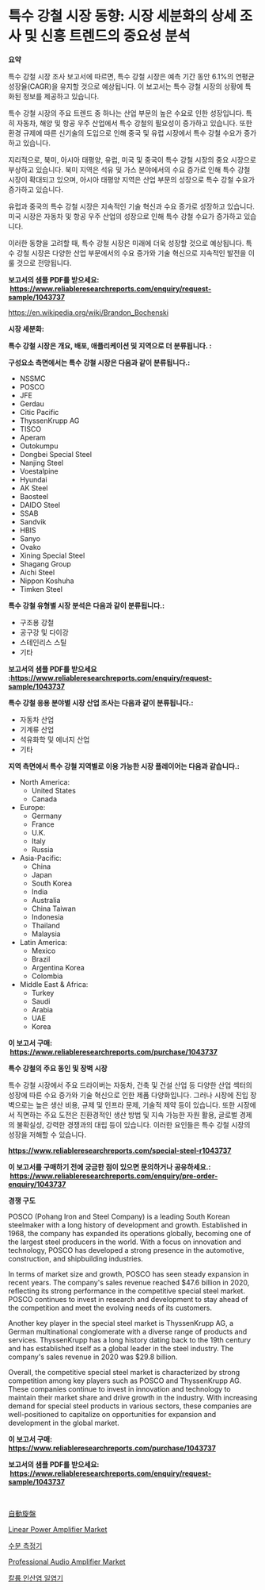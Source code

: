 <p><h1>특수 강철 시장 동향: 시장 세분화의 상세 조사 및 신흥 트렌드의 중요성 분석</h1></p><p><strong>요약</strong></p>
<p><p>특수 강철 시장 조사 보고서에 따르면, 특수 강철 시장은 예측 기간 동안 6.1%의 연평균 성장율(CAGR)을 유지할 것으로 예상됩니다. 이 보고서는 특수 강철 시장의 상황에 특화된 정보를 제공하고 있습니다.</p><p>특수 강철 시장의 주요 트렌드 중 하나는 산업 부문의 높은 수요로 인한 성장입니다. 특히 자동차, 해양 및 항공 우주 산업에서 특수 강철의 필요성이 증가하고 있습니다. 또한 환경 규제에 따른 신기술의 도입으로 인해 중국 및 유럽 시장에서 특수 강철 수요가 증가하고 있습니다.</p><p>지리적으로, 북미, 아시아 태평양, 유럽, 미국 및 중국이 특수 강철 시장의 중요 시장으로 부상하고 있습니다. 북미 지역은 석유 및 가스 분야에서의 수요 증가로 인해 특수 강철 시장이 확대되고 있으며, 아시아 태평양 지역은 산업 부문의 성장으로 특수 강철 수요가 증가하고 있습니다.</p><p>유럽과 중국의 특수 강철 시장은 지속적인 기술 혁신과 수요 증가로 성장하고 있습니다. 미국 시장은 자동차 및 항공 우주 산업의 성장으로 인해 특수 강철 수요가 증가하고 있습니다.</p><p>이러한 동향을 고려할 때, 특수 강철 시장은 미래에 더욱 성장할 것으로 예상됩니다. 특수 강철 시장은 다양한 산업 부문에서의 수요 증가와 기술 혁신으로 지속적인 발전을 이룰 것으로 전망됩니다.</p></p>
<p><strong>보고서의 샘플 PDF를 받으세요: &nbsp;<a href="https://www.reliableresearchreports.com/enquiry/request-sample/1043737">https://www.reliableresearchreports.com/enquiry/request-sample/1043737</a></strong></p>
<p><a href="https://en.wikipedia.org/wiki/Brandon_Bochenski">https://en.wikipedia.org/wiki/Brandon_Bochenski</a></p>
<p><strong>시장 세분화:</strong></p>
<p><strong> 특수 강철 시장은 개요, 배포, 애플리케이션 및 지역으로 더 분류됩니다. :</strong></p>
<p><strong>구성요소 측면에서는 특수 강철 시장은 다음과 같이 분류됩니다.:</strong></p>
<p><ul><li>NSSMC</li><li>POSCO</li><li>JFE</li><li>Gerdau</li><li>Citic Pacific</li><li>ThyssenKrupp AG</li><li>TISCO</li><li>Aperam</li><li>Outokumpu</li><li>Dongbei Special Steel</li><li>Nanjing Steel</li><li>Voestalpine</li><li>Hyundai</li><li>AK Steel</li><li>Baosteel</li><li>DAIDO Steel</li><li>SSAB</li><li>Sandvik</li><li>HBIS</li><li>Sanyo</li><li>Ovako</li><li>Xining Special Steel</li><li>Shagang Group</li><li>Aichi Steel</li><li>Nippon Koshuha</li><li>Timken Steel</li></ul></p>
<p><strong> 특수 강철 유형별 시장 분석은 다음과 같이 분류됩니다.:</strong></p>
<p><ul><li>구조용 강철</li><li>공구강 및 다이강</li><li>스테인리스 스틸</li><li>기타</li></ul></p>
<p><strong>보고서의 샘플 PDF를 받으세요 :<a href="https://www.reliableresearchreports.com/enquiry/request-sample/1043737">https://www.reliableresearchreports.com/enquiry/request-sample/1043737</a></strong></p>
<p><strong> 특수 강철 응용 분야별 시장 산업 조사는 다음과 같이 분류됩니다.:</strong></p>
<p><ul><li>자동차 산업</li><li>기계류 산업</li><li>석유화학 및 에너지 산업</li><li>기타</li></ul></p>
<p><strong>지역 측면에서 특수 강철 지역별로 이용 가능한 시장 플레이어는 다음과 같습니다.:</strong></p>
<p><ul>
    <li>
        North America:
        <ul>
            <li>United States</li>
            <li>Canada</li>
        </ul>
    </li>
    <li>
        Europe:
        <ul>
            <li>Germany</li>
            <li>France</li>
            <li>U.K.</li>
            <li>Italy</li>
            <li>Russia</li>
        </ul>
    </li>
    <li>
        Asia-Pacific:
        <ul>
            <li>China</li>
            <li>Japan</li>
            <li>South Korea</li>
            <li>India</li>
            <li>Australia</li>
            <li>China Taiwan</li>
            <li>Indonesia</li>
            <li>Thailand</li>
            <li>Malaysia</li>
        </ul>
    </li>
    <li>
        Latin America:
        <ul>
            <li>Mexico</li>
            <li>Brazil</li>
            <li>Argentina Korea</li>
            <li>Colombia</li>
        </ul>
    </li>
    <li>
        Middle East & Africa:
        <ul>
            <li>Turkey</li>
            <li>Saudi</li>
            <li>Arabia</li>
            <li>UAE</li>
            <li>Korea</li>
        </ul>
    </li>
    </ul></p>
<p><strong>이 보고서 구매: &nbsp;<a href="https://www.reliableresearchreports.com/purchase/1043737">https://www.reliableresearchreports.com/purchase/1043737</a></strong></p>
<p><strong>특수 강철의 주요 동인 및 장벽 시장</strong></p>
<p><p>특수 강철 시장에서 주요 드라이버는 자동차, 건축 및 건설 산업 등 다양한 산업 섹터의 성장에 따른 수요 증가와 기술 혁신으로 인한 제품 다양화입니다. 그러나 시장에 진입 장벽으로는 높은 생산 비용, 규제 및 인프라 문제, 기술적 제약 등이 있습니다. 또한 시장에서 직면하는 주요 도전은 친환경적인 생산 방법 및 지속 가능한 자원 활용, 글로벌 경제의 불확실성, 강력한 경쟁과의 대립 등이 있습니다. 이러한 요인들은 특수 강철 시장의 성장을 저해할 수 있습니다.</p></p>
<p><strong><a href="https://www.reliableresearchreports.com/special-steel-r1043737">https://www.reliableresearchreports.com/special-steel-r1043737</a></strong></p>
<p><strong>이 보고서를 구매하기 전에 궁금한 점이 있으면 문의하거나 공유하세요.: &nbsp;<a href="https://www.reliableresearchreports.com/enquiry/pre-order-enquiry/1043737">https://www.reliableresearchreports.com/enquiry/pre-order-enquiry/1043737</a></strong></p>
<p><strong>경쟁 구도</strong></p>
<p><p>POSCO (Pohang Iron and Steel Company) is a leading South Korean steelmaker with a long history of development and growth. Established in 1968, the company has expanded its operations globally, becoming one of the largest steel producers in the world. With a focus on innovation and technology, POSCO has developed a strong presence in the automotive, construction, and shipbuilding industries.</p><p>In terms of market size and growth, POSCO has seen steady expansion in recent years. The company's sales revenue reached $47.6 billion in 2020, reflecting its strong performance in the competitive special steel market. POSCO continues to invest in research and development to stay ahead of the competition and meet the evolving needs of its customers.</p><p>Another key player in the special steel market is ThyssenKrupp AG, a German multinational conglomerate with a diverse range of products and services. ThyssenKrupp has a long history dating back to the 19th century and has established itself as a global leader in the steel industry. The company's sales revenue in 2020 was $29.8 billion.</p><p>Overall, the competitive special steel market is characterized by strong competition among key players such as POSCO and ThyssenKrupp AG. These companies continue to invest in innovation and technology to maintain their market share and drive growth in the industry. With increasing demand for special steel products in various sectors, these companies are well-positioned to capitalize on opportunities for expansion and development in the global market.</p></p>
<p><strong>이 보고서 구매: &nbsp; <a href="https://www.reliableresearchreports.com/purchase/1043737">https://www.reliableresearchreports.com/purchase/1043737</a></strong></p>
<p><strong>보고서의 샘플 PDF를 받으세요: &nbsp;<a href="https://www.reliableresearchreports.com/enquiry/request-sample/1043737">https://www.reliableresearchreports.com/enquiry/request-sample/1043737</a></strong><strong></strong></p>
<p>&nbsp;</p>
<p><p><a href="https://medium.com/@ridleydamion/%E3%82%B0%E3%83%AD%E3%83%BC%E3%83%90%E3%83%AB%E8%87%AA%E5%8B%95%E6%97%8B%E7%9B%A4%E5%B8%82%E5%A0%B4-%E5%B8%82%E5%A0%B4%E3%82%B7%E3%82%A7%E3%82%A2-%E5%B8%82%E5%A0%B4%E3%83%88%E3%83%AC%E3%83%B3%E3%83%89-%E3%81%8A%E3%82%88%E3%81%B3%E5%B0%86%E6%9D%A5%E3%81%AE%E6%88%90%E9%95%B7%E3%81%AE%E6%8E%A2%E6%B1%82-e033d7d8a405">自動旋盤</a></p><p><a href="https://medium.com/@marcoshoppe2023/linear-power-amplifier-market-size-is-growing-at-cagr-of-4-3-8c6bb4389b09">Linear Power Amplifier Market</a></p><p><a href="https://medium.com/@derrickmafrks96745/%EC%88%98%EB%B6%84-%EC%B8%A1%EC%A0%95%EA%B8%B0-%EC%8B%9C%EC%9E%A5-%EA%B7%9C%EB%AA%A8-%EC%8B%9C%EC%9E%A5-%EC%84%B8%EB%B6%84%ED%99%94-%EC%8B%9C%EC%9E%A5-%EB%8F%99%ED%96%A5-%EB%B0%8F-%EC%84%B1%EC%9E%A5-%EB%B6%84%EC%84%9D-%EC%98%88%EC%B8%A1-2031%EB%85%84%EA%B9%8C%EC%A7%80-41147ce2e897">수분 측정기</a></p><p><a href="https://www.linkedin.com/pulse/professional-audio-amplifier-market-size-growing-cagr-57-report-qb2ve?trackingId=R8BGyZQOaf7LuKFATxCZSA%3D%3D">Professional Audio Amplifier Market</a></p><p><a href="https://github.com/sougarounis/Market-Research-Report-List-5/blob/main/488096038356.md">칼륨 인산염 일염기</a></p></p>